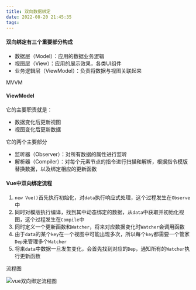 ```yaml
---
title: 双向数据绑定
date: 2022-08-20 21:45:35
tags:
---
```


#### 双向绑定有三个重要部分构成

- 数据层（Model）：应用的数据业务逻辑
- 视图层（View）：应用的展示效果，各类UI组件
- 业务逻辑层（ViewModel）：负责将数据与视图关联起来

MVVM

#### ViewModel

它的主要职责就是：

- 数据变化后更新视图
- 视图变化后更新数据

它的两个主要部分

- 监听器（Observer）：对所有数据的属性进行监听
- 解析器（Compiler）：对每个元素节点的指令进行扫描和解析，根据指令模版替换数据，以及绑定相应的更新函数

#### Vue中双向绑定流程

1. `new Vue()`首先执行初始化，对`data`执行响应式处理，这个过程发生在`Observe`中
2. 同时对模版执行编译，找到其中动态绑定的数据，从`data`中获取并初始化视图，这个过程发生在`Compile`中
3. 同时定义一个更新函数和`Watcher`，将来对应数据变化时`Watcher`会调用函数
4. 由于`data`的某个`key`在一个视图中可能出现多次，所以每个`key`都需要一个管家`Dep`来管理多个`Watcher`
5. 将来`data`中数据一旦发生变化，会首先找到对应的`Dep`，通知所有的`Watcher`执行更新函数

流程图

![vue双向绑定流程图](https://static.vue-js.com/e5369850-3ac9-11eb-85f6-6fac77c0c9b3.png)